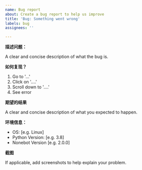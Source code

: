 ```yaml
---
name: Bug report
about: Create a bug report to help us improve
title: 'Bug: Something went wrong'
labels: bug
assignees: ''

---
```


**描述问题：**

A clear and concise description of what the bug is.

**如何复现？**

1. Go to '...'
2. Click on '....'
3. Scroll down to '....'
4. See error

**期望的结果**

A clear and concise description of what you expected to happen.

**环境信息：**

 - OS: [e.g. Linux]
 - Python Version: [e.g. 3.8]
 - Nonebot Version [e.g. 2.0.0]

**截图**

If applicable, add screenshots to help explain your problem.
